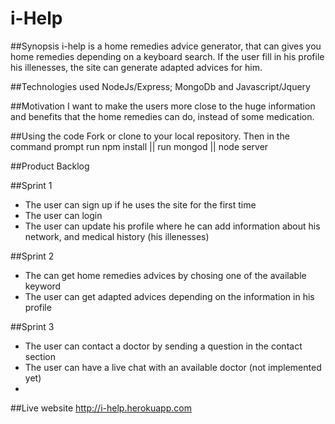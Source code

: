 # i-Help

##Synopsis
i-help is a home remedies advice generator, that can gives you home remedies depending on a keyboard search. If the user fill in his profile 
his illenesses, the site can generate adapted advices for him.

##Technologies used
NodeJs/Express; MongoDb and Javascript/Jquery

##Motivation
I want to make the users more close to the huge information and benefits that the home remedies can do, instead of some medication.

##Using the code
Fork or clone to your local repository. Then in the command prompt run npm install || run mongod || node server

##Product Backlog

  ##Sprint 1
   - The user can sign up if he uses the site for the first time
   - The user can login
   - The user can update his profile where he can add information about his network, and medical history (his illenesses)
  
  ##Sprint 2
   - The can get home remedies advices by chosing one of the available keyword
   - The user can get adapted advices depending on the information in his profile
  
  ##Sprint 3
   - The user can contact a doctor by sending a question in the contact section
   - The user can have a live chat with an available doctor (not implemented yet)
   -

##Live website 
 http://i-help.herokuapp.com
